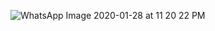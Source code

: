 ![WhatsApp Image 2020-01-28 at 11 20 22 PM](https://user-images.githubusercontent.com/40271622/73298840-1833c500-4234-11ea-999f-7a9a7d9d31da.jpeg)

